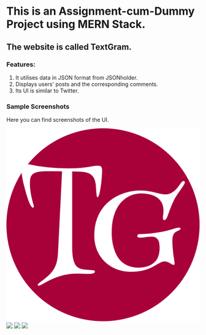 # This is an Assignment-cum-Dummy Project using MERN Stack.

## The website is called TextGram.

### Features:

1. It utilises data in JSON format from JSONholder.
2. Displays users' posts and the corresponding comments.
3. Its UI is similar to Twitter.

### Sample Screenshots

Here you can find screenshots of the UI.
<br>

<img src="./public/android-chrome-512x512.png">
<img src="https://github.com/AnkitVarshney01/TextGram/assets/72219727/848512d2-222e-4e2a-ab09-856a5f69c1d8">
<img src="https://github.com/AnkitVarshney01/TextGram/assets/72219727/2d1fd223-21b1-4113-a793-e34e73699658">
<img src="https://github.com/AnkitVarshney01/TextGram/assets/72219727/5d9c2498-2c4b-4091-bc83-77df11af3e91">
